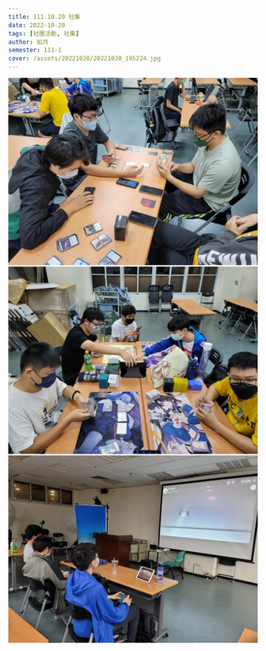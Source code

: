 ```yaml
---
title: 111.10.20 社集
date: 2022-10-20
tags: [社團活動, 社集]
author: 如月
semester: 111-1
cover: /assets/20221020/20221020_195224.jpg
---
```


![20221020_195224.jpg](/assets/20221020/20221020_195224.jpg) ![20221020_195233.jpg](/assets/20221020/20221020_195233.jpg)
![20221020_195247.jpg](/assets/20221020/20221020_195247.jpg)
